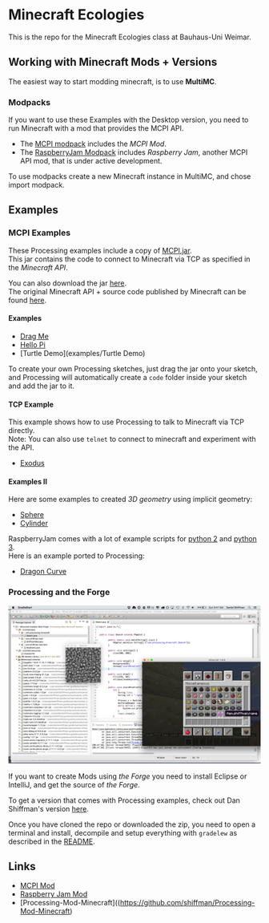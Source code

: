 # Minecraft Ecologies

This is the repo for the Minecraft Ecologies class at Bauhaus-Uni Weimar.

## Working with Minecraft Mods + Versions

The easiest way to start modding minecraft, is to use **MultiMC**.

### Modpacks ###

If you want to use these Examples with the Desktop version, you need to run Minecraft with a mod that provides the MCPI API.

* The [MCPI modpack](mcpi/MCPI.zip) includes the *MCPI Mod*.
* The [RaspberryJam Modpack](mcpi/RaspberryJam.zip) includes *Raspberry Jam*, another MCPI API mod, that is under active development.

To use modpacks create a new Minecraft instance in MultiMC, and chose import modpack.

## Examples ##

### MCPI Examples ###

These Processing examples include a copy of [MCPI.jar](mcpi/MCPI.jar).  
This jar contains the code to connect to Minecraft via TCP as specified in the *Minecraft API*.  

You can also download the jar [here](https://github.com/zhuowei/RaspberryJuice/raw/master/src/main/resources/mcpi/api/java/McPi.jar).  
The original Minecraft API + source code published by Minecraft can be found [here](https://s3.amazonaws.com/assets.minecraft.net/pi/minecraft-pi-0.1.1.tar.gz).

#### Examples ####

* [Drag Me](examples/DragME)
* [Hello Pi](examples/HelloPi)
* [Turtle Demo](examples/Turtle Demo)

To create your own Processing sketches, just drag the jar onto your sketch, and Processing will automatically create a `code` folder inside your sketch and add the jar to it.

#### TCP Example ####

This example shows how to use Processing to talk to Minecraft via TCP directly.  
Note: You can also use `telnet` to connect to minecraft and experiment with the API.

* [Exodus](examples/Exodus)

#### Examples II ###

Here are some examples to created *3D geometry* using implicit geometry:

* [Sphere](examples/Sphere)
* [Cylinder](examples/Cylinder)

RaspberryJam comes with a lot of example scripts for [python 2](https://github.com/arpruss/raspberryjammod/tree/master/python2-scripts/mcpipy) and [python 3](https://github.com/arpruss/raspberryjammod/tree/master/python3-scripts/mcpipy).  
Here is an example ported to Processing:  

* [Dragon Curve](examples/DragonCurve)


### Processing and the Forge ###

![](shiffman-screenshot.jpg)


If you want to create Mods using *the Forge* you need to install Eclipse or IntelliJ, and get the source of *the Forge*.

To get a version that comes with Processing examples, check out Dan Shiffman's version [here](https://github.com/shiffman/Processing-Mod-Minecraft).   

Once you have cloned the repo or downloaded the zip, you need to open a terminal and install, decompile and setup everything with `gradelew` as described in the [README](https://github.com/shiffman/Processing-Mod-Minecraft/blob/master/Minecraft-Example-Mod/README.txt).


## Links ##

* [MCPI Mod](https://github.com/kbsriram/mcpiapi)
* [Raspberry Jam Mod](https://github.com/arpruss/raspberryjammod)
* [Processing-Mod-Minecraft]((https://github.com/shiffman/Processing-Mod-Minecraft)
